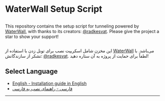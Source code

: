 # WaterWall Setup Script

##

This repository contains the setup script for tunneling powered by [WaterWall](https://github.com/radkesvat/WaterWall), with thanks to its creators: [@radkesvat](https://github.com/radkesvat). Please give the project a star to show your support!

##
این مخزن شامل اسکریپت نصب برای تونل زدن با استفاده از [WaterWall](https://github.com/radkesvat/WaterWall) می‌باشد. با تشکر از سازندگانش: [@radkesvat](https://github.com/radkesvat). لطفاً برای حمایت از پروژه به آن ستاره دهید!

## Select Language

- [English - Installation guide in English](README_en.md)
- [فارسی - راهنمای نصب به فارسی](README_fa.md)
---
